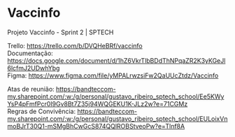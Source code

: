# Vaccinfo
Projeto Vaccinfo - Sprint 2 | SPTECH


Trello: https://trello.com/b/DVQHeBRf/vaccinfo <br>
Documentação: https://docs.google.com/document/d/1hZ6VkrTlbBDdThNPqaZR2K3yKGeJl6lcfmJ2UDwhYbg <br>
Figma: https://www.figma.com/file/yMPALrwzsiFw2QaUUcZtdz/Vaccinfo <br>


Atas de reunião: https://bandteccom-my.sharepoint.com/:w:/g/personal/gustavo_ribeiro_sptech_school/Ee5KWyYsP4pFmfPcr0I9Gv8Bt7Z35j94WQGEKU1K-JLz2w?e=71CGMz <br>
Regras de Convivência: https://bandteccom-my.sharepoint.com/:w:/g/personal/gustavo_ribeiro_sptech_school/EULoixVnmoBJrT30Q1-mSMgBhCwGcS874QQlROBStveoPw?e=Tlnf8A <br>